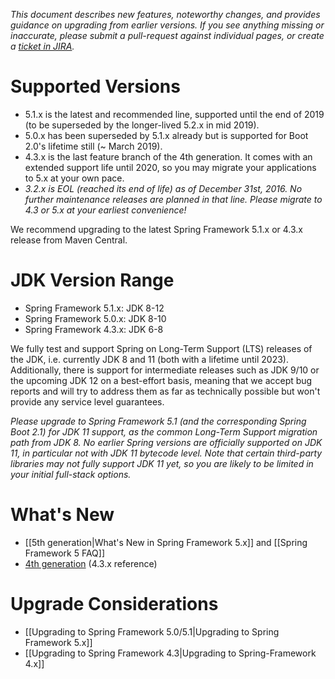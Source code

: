 _This document describes new features, noteworthy changes, and provides guidance on upgrading from earlier versions. If you see anything missing or inaccurate, please submit a pull-request against individual pages, or create a [ticket in JIRA](https://jira.spring.io/browse/SPR)._

# Supported Versions

- 5.1.x is the latest and recommended line, supported until the end of 2019 (to be superseded by the longer-lived 5.2.x in mid 2019).
- 5.0.x has been superseded by 5.1.x already but is supported for Boot 2.0's lifetime still (~ March 2019).
- 4.3.x is the last feature branch of the 4th generation. It comes with an extended support life until 2020, so you may migrate your applications to 5.x at your own pace.
- _3.2.x is EOL (reached its end of life) as of December 31st, 2016. No further maintenance releases are planned in that line. Please migrate to 4.3 or 5.x at your earliest convenience!_

We recommend upgrading to the latest Spring Framework 5.1.x or 4.3.x release from Maven Central.

# JDK Version Range

- Spring Framework 5.1.x: JDK 8-12
- Spring Framework 5.0.x: JDK 8-10
- Spring Framework 4.3.x: JDK 6-8

We fully test and support Spring on Long-Term Support (LTS) releases of the JDK, i.e. currently JDK 8 and 11 (both with a lifetime until 2023). Additionally, there is support for intermediate releases such as JDK 9/10 or the upcoming JDK 12 on a best-effort basis, meaning that we accept bug reports and will try to address them as far as technically possible but won't provide any service level guarantees.

_Please upgrade to Spring Framework 5.1 (and the corresponding Spring Boot 2.1) for JDK 11 support, as the common Long-Term Support migration path from JDK 8. No earlier Spring versions are officially supported on JDK 11, in particular not with JDK 11 bytecode level. Note that certain third-party libraries may not fully support JDK 11 yet, so you are likely to be limited in your initial full-stack options._

# What's New

- [[5th generation|What's New in Spring Framework 5.x]] and [[Spring Framework 5 FAQ]]
- [4th generation](https://docs.spring.io/spring-framework/docs/4.3.x/spring-framework-reference/htmlsingle/#spring-whats-new) (4.3.x reference)

# Upgrade Considerations

- [[Upgrading to Spring Framework 5.0/5.1|Upgrading to Spring Framework 5.x]]
- [[Upgrading to Spring Framework 4.3|Upgrading to Spring-Framework 4.x]]